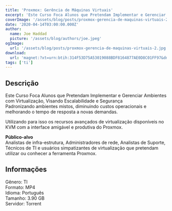 ```yaml
---
title: 'Proxmox: Gerência de Máquinas Virtuais'
excerpt: 'Este Curso Foca Alunos que Pretendam Implementar e Gerenciar Ambientes com Virtualização, Visando Escalabilidade e Segurança Padronizando ambientes mistos, diminuindo custos operacionais e melhorando o tempo de resposta a novas demandas.  Utilizando para isso os recursos avançados'
coverImage: '/assets/blog/posts/proxmox-gerencia-de-maquinas-virtuais-2.jpg'
date: '2020-04-14T03:00:00.000Z'
author:
  name: Joe Haddad
  picture: '/assets/blog/authors/joe.jpeg'
ogImage:
  url: '/assets/blog/posts/proxmox-gerencia-de-maquinas-virtuais-2.jpg'
download:
  url: 'magnet:?xt=urn:btih:314F53D75A53019088BDF8164877AE0D8C01FF97&dn=Proxmox%20Ger%c3%aancia%20de%20M%c3%a1quinas%20Virtuais%2016%20HORAS&tr=udp%3a%2f%2ftracker.openbittorrent.com%3a1337%2fannounce&tr=udp%3a%2f%2ftracker.opentrackr.org%3a1337%2fannounce'
tags: ['ti']
---
```

<h2>Descrição</h2>
<p></p><p>Este Curso Foca Alunos que Pretendam Implementar e Gerenciar Ambientes com Virtualização, Visando Escalabilidade e Segurança<br/>Padronizando ambientes mistos, diminuindo custos operacionais e melhorando o tempo de resposta a novas demandas.</p><p>Utilizando para isso os recursos avançados de virtualização disponíveis no KVM com a interface amigável e produtiva do Proxmox.</p><p><strong>Público-alvo</strong><br/>Analistas de infra-estrutura, Administradores de rede, Analistas de Suporte, Técnicos de TI e usuários simpatizantes de virtualização que pretendam utilizar ou conhecer a ferramenta Proxmox.</p><h2>Informações</h2><p>Gênero: TI<br/>Formato: MP4<br/>Idioma: Português<br/>Tamanho: 3.90 GB<br/>Servidor: Torrent</p>